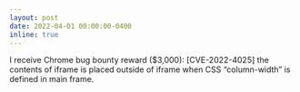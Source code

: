 ```yaml
---
layout: post
date: 2022-04-01 00:00:00-0400
inline: true
---
```


I receive Chrome bug bounty reward ($3,000): [CVE-2022-4025] the contents of iframe is placed outside of iframe when CSS “column-width” is defined in main frame.
